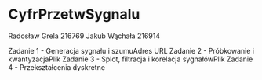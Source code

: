 # CyfrPrzetwSygnalu

Radosław Grela 216769 
Jakub Wąchała 216914

Zadanie 1 - Generacja sygnału i szumuAdres URL
Zadanie 2 - Próbkowanie i kwantyzacjaPlik
Zadanie 3 - Splot, filtracja i korelacja sygnałówPlik
Zadanie 4 - Przekształcenia dyskretne
